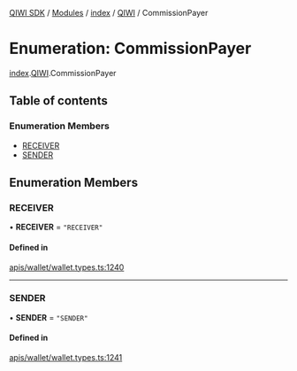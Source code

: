 [QIWI SDK](../README.md) / [Modules](../modules.md) / [index](../modules/index.md) / [QIWI](../modules/index.QIWI.md) / CommissionPayer

# Enumeration: CommissionPayer

[index](../modules/index.md).[QIWI](../modules/index.QIWI.md).CommissionPayer

## Table of contents

### Enumeration Members

- [RECEIVER](index.QIWI.CommissionPayer.md#receiver)
- [SENDER](index.QIWI.CommissionPayer.md#sender)

## Enumeration Members

### RECEIVER

• **RECEIVER** = ``"RECEIVER"``

#### Defined in

[apis/wallet/wallet.types.ts:1240](https://github.com/AlexXanderGrib/node-qiwi-sdk/blob/bc0e99e/src/apis/wallet/wallet.types.ts#L1240)

___

### SENDER

• **SENDER** = ``"SENDER"``

#### Defined in

[apis/wallet/wallet.types.ts:1241](https://github.com/AlexXanderGrib/node-qiwi-sdk/blob/bc0e99e/src/apis/wallet/wallet.types.ts#L1241)
